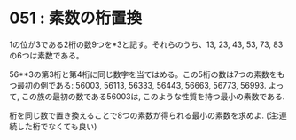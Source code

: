 # 051 : 素数の桁置換

1の位が3である2桁の数9つを\*3と記す。それらのうち、13, 23, 43, 53, 73, 83の6つは素数である。

56\*\*3の第3桁と第4桁に同じ数字を当てはめる。この5桁の数は7つの素数をもつ最初の例である: 56003, 56113, 56333, 56443, 56663, 56773, 56993. よって, この族の最初の数である56003は, このような性質を持つ最小の素数である.

桁を同じ数で置き換えることで8つの素数が得られる最小の素数を求めよ. (注:連続した桁でなくても良い)
